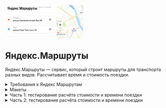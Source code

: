 <img src="https://github.com/DenisChervony/web-images/blob/main/Yandex_Marshrut.jpg" alt="Yandex Marshrut" align="center" style="width:50%; height:auto;">

# Яндекс.Маршруты

Яндекс.Маршруты — сервис, который строит маршруты для транспорта разных видов. Рассчитывает время и стоимость поездки.

<details>
   <summary>Требования к Яндекс Маршрутам</summary>
 
   [Требования к Яндекс Маршрутам](https://docs.google.com/document/d/1131FAZxtMiE7Xr-CrfIbXOpybaZDB0HZ/edit?usp=sharing&ouid=109826376981416116410&rtpof=true&sd=true)
 
 </details>

<details>
  <summary>Макеты</summary>
 
 [Макет в Figma](https://www.figma.com/design/42mNwme0cBfZwNZUIcN1mh/Яндекс.Маршруты?node-id=2-18586&p=f&t=j4aoS5rtNE3faSna-0)

</details>
<details>
   <summary>Часть 1: тестирование расчёта стоимости и времени поездки</summary>
 


 
 </details>
 
 <details>
   <summary>Часть 2: тестирование расчёта стоимости и времени поездки</summary>
 
Переходим ко второй задаче. Теперь тебе нужно протестировать логику расчёта стоимости и времени поездки на собственном автомобиле. Поехали!
Что нужно сделать
Яндекс Маршруты рассчитывают время и стоимость поездки, в том числе на своём автомобиле. В [требованиях](https://docs.google.com/document/d/1131FAZxtMiE7Xr-CrfIbXOpybaZDB0HZ/edit?usp=sharing&ouid=109826376981416116410&rtpof=true&sd=true) есть таблицы средней скорости автомобиля и расстояний между адресами, на основе которых должен производиться расчёт времени поездки. По стоимости указано, что за 1 км расход составляет 20 руб.

Необходимо проверить, что приложение верно рассчитывает время и стоимость поездки для собственного автомобиля.

>⚙ Время поездки рассчитывается по формуле t = S/V (где t - время поездки, S - расстояние, V - средняя скорость); 

>Стоимость поездки рассчитывается по формуле: Р (итоговая) = S * P (где Р (итоговая) - стоимость поездки, S - расстояние, Р - стоимость 1 км.); 

>**Важно!** Средняя скорость для расчета берется по времени начала поездки.

В рамках задания нужно: Провести тест-анализ требований расчёта времени и стоимости маршрута на собственном автомобиле. Применить технику тест-дизайна «Классы эквивалентности» и создать набор тест-кейсов на проверку правильности расчета времени и стоимости поездки на собственном автомобиле. 💡 При составлении тест-кейсов использовать значения только из колонки «Тестовые данные внутри класса» Протестировать расчеты и завести баг-репорты
 
 </details>
